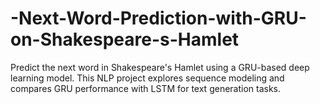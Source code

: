 # -Next-Word-Prediction-with-GRU-on-Shakespeare-s-Hamlet
Predict the next word in Shakespeare's Hamlet using a GRU-based deep learning model. This NLP project explores sequence modeling and compares GRU performance with LSTM for text generation tasks.
